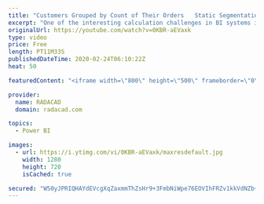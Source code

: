 ```yaml
---
title: "Customers Grouped by Count of Their Orders   Static Segmentation in Power BI"
excerpt: "One of the interesting calculation challenges in BI systems is a segmentation or grouping on a numeric value, based on an occurrence of another value. As an example; You might want to know How many customers ordered once, twice, three times or more. The challenge is that the data in the transactional"
originalUrl: https://youtube.com/watch?v=0KBR-aEVaxk
type: video
price: Free
length: PT11M33S
publishedDateTime: 2020-02-24T06:10:22Z
heat: 50

featuredContent: "<iframe width=\"800\" height=\"500\" frameborder=\"0\" src=\"https://www.youtube.com/embed/0KBR-aEVaxk\" allow=\"accelerometer; autoplay; encrypted-media; gyroscope; picture-in-picture\" allowfullscreen></iframe>"

provider:
  name: RADACAD
  domain: radacad.com

topics:
  - Power BI

images:
  - url: https://i.ytimg.com/vi/0KBR-aEVaxk/maxresdefault.jpg
    width: 1280
    height: 720
    isCached: true

secured: "W50yJPRIQHAYdEVcgXqZaxmmThZsHr9+3FmbNiWpe76EOVIhFRZv1kkVdNZb+IGX4Hnu8LyGWeOAp16O5uzyuukDVp5YqqW6jVxA/wtteVNYMuvhnquD/68bUhtjZMZjaLRoEzmaxPJntD9Gr5OJt6jZX13jm3gvWVunt2K9i05pmDYFANkxOxNqsULv/aRNIJOV0xhuFiQbr7+A4s2BHjaaUVw01c9pLNaTbP82wn+Bb2cUrUeYjvzGPzFEVRVcm8HcZjXEWzphBpODU3Tysz3QJGkbFZnAPR7teeKUZedoEXncDFnI55Imp//TDc7pXlHyDd9aTA+XFdyST6q07eh/JOWdIRUP3BfOP4Bmu4dJVYlknmBpJhhOlm6zjwqcNOY8u55vBMEM/N5ieRboQ+4rH0xHGwQYiuWbHIbQl8s=;IPAVkitRU1JIZxxERrxFpg=="
---
```


